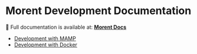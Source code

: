 # Morent Development Documentation

📖 Full documentation is available at: **[Morent Docs](https://your-username.github.io/your-repo/)**

- [Development with MAMP](https://your-username.github.io/your-repo/mamp)
- [Development with Docker](https://your-username.github.io/your-repo/docker)

